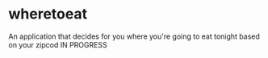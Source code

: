 # wheretoeat
An application that decides for you where you're going to eat tonight based on your zipcod
IN PROGRESS
